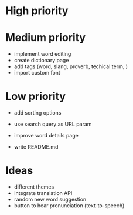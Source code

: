 # High priority

# Medium priority
- implement word editing
- create dictionary page
- add tags (word, slang, proverb, techical term, )
- import custom font

# Low priority
- add sorting options
- use search query as URL param
- improve word details page

- write README.md

# Ideas
- different themes
- integrate translation API
- random new word suggestion
- button to hear pronunciation (text-to-speech)